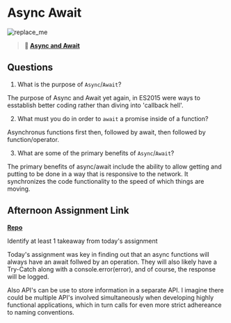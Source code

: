 # Async Await

![replace_me](https://codeworks.blob.core.windows.net/public/assets/img/illustrations/placeholder.svg)

> **📖 [Async and Await](https://codeworksacademy.com/fs-student-guide/resources/wk4/03-Async-Await)**

## Questions

1. What is the purpose of `Async`/`Await`?

The purpose of Async and Await yet again, in ES2015 were ways to esstablish better coding rather than diving into 'callback hell'. 

2. What must you do in order to  `await` a promise inside of a function?

Asynchronus functions first then, followed by await, then followed by function/operator.

3. What are some of the primary benefits of `Async`/`Await`?

The primary benefits of async/await include the ability to allow getting and putting to be done in a way that is responsive to the network. It synchronizes the code functionality to the speed of which things are moving.

## Afternoon Assignment Link

**[Repo](https://github.com/havenfricke/afternoonchallenge022322)**

Identify at least 1 takeaway from today's assignment

Today's assignment was key in finding out that an async functions will always have an await follwed by an operation. They will also likely have a Try-Catch along with a console.error(error), and of course, the response will be logged. 

Also API's can be use to store information in a separate API. I imagine there could be multiple API's involved simultaneously when developing highly functional applications, which in turn calls for even more strict adhereance to naming conventions. 
